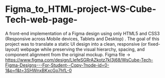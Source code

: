 # Figma_to_HTML-project-WS-Cube-Tech-web-page-
A front-end implementation of a Figma design using only HTML5 and CSS3 (Responsive across Mobile devices, Tablets and Desktop) . The goal of this project was to translate a static UI design into a clean, responsive (or fixed-layout) webpage while preserving the visual hierarchy, spacing, and component alignment from the original mockup.
Figma file -> https://www.figma.com/design/LIefeSGRrAZkotz7kI3j68/WsCube-Tech-Figma-Designs---For-Student--Copy-?node-id=0-1&p=f&t=3SHWnxBKxcGo7hfL-0
